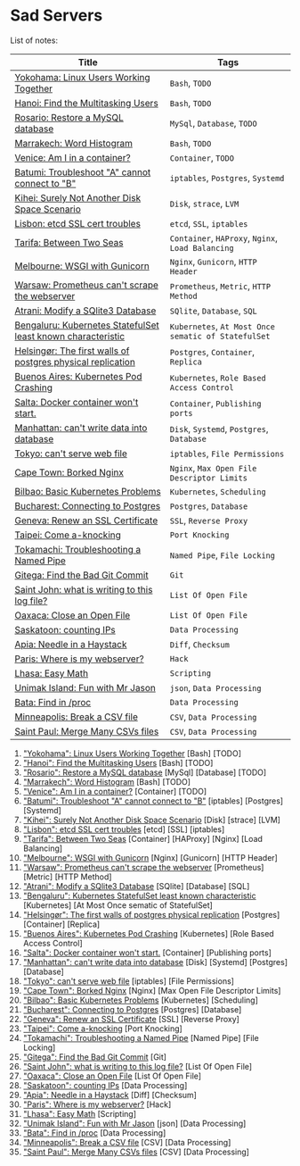 # Sad Servers

List of notes:

| Title                                     | Tags                                      |
|-----------------------------------------------------|--------------------------------------------------|
| [Yokohama: Linux Users Working Together](notes/linux_users_working_together.md) | `Bash`, `TODO`                                   |
| [Hanoi: Find the Multitasking Users](notes/find_the_multitasking_users.md) | `Bash`, `TODO`                                   |
| [Rosario: Restore a MySQL database](notes/restore_a_mysql_db.md) | `MySql`, `Database`, `TODO`                      |
| [Marrakech: Word Histogram](notes/word_histogram.md) | `Bash`, `TODO`                                   |
| [Venice: Am I in a container?](notes/am_i_in_a_container.md) | `Container`, `TODO`                              |
| [Batumi: Troubleshoot "A" cannot connect to "B"](notes/troubleshoot_A_cannot_connect_to_B.md) | `iptables`, `Postgres`, `Systemd`                |
| [Kihei: Surely Not Another Disk Space Scenario](notes/surely_not_another_disk_space_scenario.md) | `Disk`, `strace`, `LVM`                          |
| [Lisbon: etcd SSL cert troubles](notes/etcd_ssl_cert_troubles.md) | `etcd`, `SSL`, `iptables`                        |
| [Tarifa: Between Two Seas](notes/between_two_seas.md) | `Container`, `HAProxy`, `Nginx`, `Load Balancing`|
| [Melbourne: WSGI with Gunicorn](notes/wsgi_with_gunicorn.md) | `Nginx`, `Gunicorn`, `HTTP Header`               |
| [Warsaw: Prometheus can't scrape the webserver](notes/prometheus_cant_scrape_the_webserver.md) | `Prometheus`, `Metric`, `HTTP Method`            |
| [Atrani: Modify a SQlite3 Database](notes/modify_a_sqlite3_db.md) | `SQlite`, `Database`, `SQL`                      |
| [Bengaluru: Kubernetes StatefulSet least known characteristic](notes/k8s_statefulSet_least_known_character.md) | `Kubernetes`, `At Most Once sematic of StatefulSet`|
| [Helsingør: The first walls of postgres physical replication](notes/first_walls_of_postgres_physical_replication.md) | `Postgres`, `Container`, `Replica`               |
| [Buenos Aires: Kubernetes Pod Crashing](notes/k8s_pod_crashing.md) | `Kubernetes`, `Role Based Access Control`        |
| [Salta: Docker container won't start.](notes/docker_container_wont_start.md) | `Container`, `Publishing ports`                  |
| [Manhattan: can't write data into database](notes/cant_write_data_into_database.md) | `Disk`, `Systemd`, `Postgres`, `Database`        |
| [Tokyo: can't serve web file](notes/cant_serve_web_file.md) | `iptables`, `File Permissions`                   |
| [Cape Town: Borked Nginx](notes/borked_nginx.md) | `Nginx`, `Max Open File Descriptor Limits`       |
| [Bilbao: Basic Kubernetes Problems](notes/basic_k8s_problem.md) | `Kubernetes`, `Scheduling`                       |
| [Bucharest: Connecting to Postgres](notes/connecting_to_postgres.md) | `Postgres`, `Database`                           |
| [Geneva: Renew an SSL Certificate](notes/renew_ssl_cert.md) | `SSL`, `Reverse Proxy`                           |
| [Taipei: Come a-knocking](notes/come_a_knock.md) | `Port Knocking`                                  |
| [Tokamachi: Troubleshooting a Named Pipe](notes/troubleshoot_a_named_pipe.md) | `Named Pipe`, `File Locking`                     |
| [Gitega: Find the Bad Git Commit](notes/find_bad_git_commit.md) | `Git`                                            |
| [Saint John: what is writing to this log file?](notes/what_is_writing_to_this_log_file.md) | `List Of Open File`                              |
| [Oaxaca: Close an Open File](notes/close_an_open_file.md) | `List Of Open File`                              |
| [Saskatoon: counting IPs](notes/counting_ips.md) | `Data Processing`                                |
| [Apia: Needle in a Haystack](notes/needle_in_a_haystack.md) | `Diff`, `Checksum`                               |
| [Paris: Where is my webserver?](notes/where_is_my_web_server.md) | `Hack`                                           |
| [Lhasa: Easy Math](notes/easy_math.md) | `Scripting`                                      |
| [Unimak Island: Fun with Mr Jason](notes/fun_with_mr_jason.md) | `json`, `Data Processing`                        |
| [Bata: Find in /proc](notes/find_in_proc.md) | `Data Processing`                                |
| [Minneapolis: Break a CSV file](notes/break_a_csv_file.md) | `CSV`, `Data Processing`                         |
| [Saint Paul: Merge Many CSVs files](notes/merge_many_csv_files.md) | `CSV`, `Data Processing`                         |


1. ["Yokohama": Linux Users Working Together](notes/linux_users_working_together.md) [Bash] [TODO]
1. ["Hanoi": Find the Multitasking Users](notes/find_the_multitasking_users.md) [Bash] [TODO]
1. ["Rosario": Restore a MySQL database](notes/restore_a_mysql_db.md) [MySql] [Database] [TODO]
1. ["Marrakech": Word Histogram](notes/word_histogram.md) [Bash] [TODO]
1. ["Venice": Am I in a container?](notes/am_i_in_a_container.md) [Container] [TODO]
1. ["Batumi": Troubleshoot "A" cannot connect to "B"](notes/troubleshoot_A_cannot_connect_to_B.md) [iptables] [Postgres] [Systemd]
1. ["Kihei": Surely Not Another Disk Space Scenario](notes/surely_not_another_disk_space_scenario.md) [Disk] [strace] [LVM]
1. ["Lisbon": etcd SSL cert troubles](notes/etcd_ssl_cert_troubles.md) [etcd] [SSL] [iptables]
1. ["Tarifa": Between Two Seas](notes/between_two_seas.md) [Container] [HAProxy] [Nginx] [Load Balancing]
1. ["Melbourne": WSGI with Gunicorn](notes/wsgi_with_gunicorn.md) [Nginx] [Gunicorn] [HTTP Header]
1. ["Warsaw": Prometheus can't scrape the webserver](notes/prometheus_cant_scrape_the_webserver.md) [Prometheus] [Metric] [HTTP Method]
1. ["Atrani": Modify a SQlite3 Database](notes/modify_a_sqlite3_db.md) [SQlite] [Database] [SQL]
1. ["Bengaluru": Kubernetes StatefulSet least known characteristic](notes/k8s_statefulSet_least_known_character.md) [Kubernetes] [At Most Once sematic of StatefulSet]
1. ["Helsingør": The first walls of postgres physical replication](notes/first_walls_of_postgres_physical_replication.md) [Postgres] [Container] [Replica]
1. ["Buenos Aires": Kubernetes Pod Crashing](notes/k8s_pod_crashing.md) [Kubernetes] [Role Based Access Control]
1. ["Salta": Docker container won't start.](notes/docker_container_wont_start.md) [Container] [Publishing ports]
1. ["Manhattan": can't write data into database](notes/cant_write_data_into_database.md) [Disk] [Systemd] [Postgres] [Database]
1. ["Tokyo": can't serve web file](notes/cant_serve_web_file.md) [iptables] [File Permissions]
1. ["Cape Town": Borked Nginx](notes/borked_nginx.md) [Nginx] [Max Open File Descriptor Limits]
1. ["Bilbao": Basic Kubernetes Problems](notes/basic_k8s_problem.md) [Kubernetes] [Scheduling]
1. ["Bucharest": Connecting to Postgres](notes/connecting_to_postgres.md) [Postgres] [Database]
1. ["Geneva": Renew an SSL Certificate](notes/renew_ssl_cert.md) [SSL] [Reverse Proxy]
1. ["Taipei": Come a-knocking](notes/come_a_knock.md) [Port Knocking]
1. ["Tokamachi": Troubleshooting a Named Pipe](notes/troubleshoot_a_named_pipe.md) [Named Pipe] [File Locking]
1. ["Gitega": Find the Bad Git Commit](notes/find_bad_git_commit.md) [Git]
1. ["Saint John": what is writing to this log file?](notes/what_is_writing_to_this_log_file.md) [List Of Open File]
1. ["Oaxaca": Close an Open File](notes/close_an_open_file.md) [List Of Open File]
1. ["Saskatoon": counting IPs](notes/counting_ips.md) [Data Processing]
1. ["Apia": Needle in a Haystack](notes/needle_in_a_haystack.md) [Diff] [Checksum]
1. ["Paris": Where is my webserver?](notes/where_is_my_web_server.md) [Hack]
1. ["Lhasa": Easy Math](notes/easy_math.md) [Scripting]
1. ["Unimak Island": Fun with Mr Jason](notes/fun_with_mr_jason.md) [json] [Data Processing]
1. ["Bata": Find in /proc](notes/find_in_proc.md) [Data Processing]
1. ["Minneapolis": Break a CSV file](notes/break_a_csv_file.md) [CSV] [Data Processing]
1. ["Saint Paul": Merge Many CSVs files](notes/merge_many_csv_files.md) [CSV] [Data Processing]
